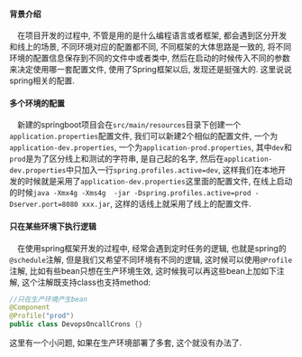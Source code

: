 #### 背景介绍

&emsp;在项目开发的过程中, 不管是用的是什么编程语言或者框架, 都会遇到区分开发和线上的场景, 不同环境对应的配置都不同, 不同框架的大体思路是一致的, 将不同环境的配置信息保存到不同的文件中或者类中, 然后在启动的时候传入不同的参数来决定使用哪一套配置文件, 使用了Spring框架以后, 发现还是挺强大的. 这里说说spring相关的配置.

#### 多个环境的配置

&emsp;新建的springboot项目会在`src/main/resources`目录下创建一个`application.properties`配置文件, 我们可以新建2个相似的配置文件, 一个为`application-dev.properties`, 一个为`application-prod.properties`, 其中`dev`和`prod`是为了区分线上和测试的字符串, 是自己起的名字, 然后在`application-dev.properties`中只加入一行`spring.profiles.active=dev`, 这样我们在本地开发的时候就是采用了`application-dev.properties`这里面的配置文件, 在线上启动的时候`java -Xmx4g -Xms4g  -jar -Dspring.profiles.active=prod -Dserver.port=8080 xxx.jar`, 这样的话线上就采用了线上的配置文件.

#### 只在某些环境下执行逻辑

&emsp;在使用spring框架开发的过程中, 经常会遇到定时任务的逻辑, 也就是spring的`@schedule`注解, 但是我们又希望不同环境有不同的逻辑, 这时候可以使用`@Profile`注解, 比如有些bean只想在生产环境生效, 这时候我可以再这些bean上加如下注解, 这个注解既支持class也支持method:

```java
//只在生产环境产生bean
@Component
@Profile("prod")
public class DevopsOncallCrons {}
```

这里有一个小问题, 如果在生产环境部署了多套, 这个就没有办法了.